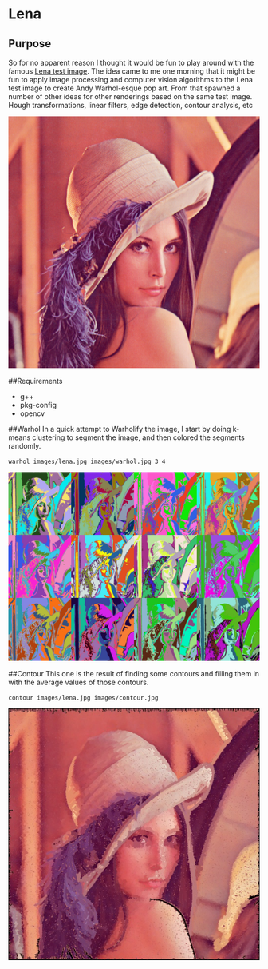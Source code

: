 Lena
====

## Purpose
So for no apparent reason I thought it would be fun to play around with the famous [Lena test image](http://en.wikipedia.org/wiki/Lenna). The idea came to me one morning that it might be fun to apply image processing and computer vision algorithms to the Lena test image to create Andy Warhol-esque pop art. From that spawned a number of other ideas for other renderings based on the same test image. Hough transformations, linear filters, edge detection, contour analysis, etc

![Original Lena Image](/images/lena.jpg)

##Requirements
* g++
* pkg-config
* opencv

##Warhol
In a quick attempt to Warholify the image, I start by doing k-means clustering to segment the image, and then colored the segments randomly.

    warhol images/lena.jpg images/warhol.jpg 3 4

![Warhol Panel](/images/warhol.jpg)

##Contour
This one is the result of finding some contours and filling them in with the average values of those contours.

    contour images/lena.jpg images/contour.jpg

![Contour](/images/contour.jpg)

